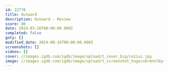 ```yaml
---
id: 22778
title: Outward
description: Outward - Review
score: 80
date: 2019-03-26T00:00:00.000Z
completed: false
goty: []
modified_date: 2024-08-16T00:00:00.000Z
screenshots: []
videos: []
cover: //images.igdb.com/igdb/image/upload/t_cover_big/co1iui.jpg
image: //images.igdb.com/igdb/image/upload/t_screenshot_huge/x6rmnnl8y4nqddhmzvfj.jpg
---
```

